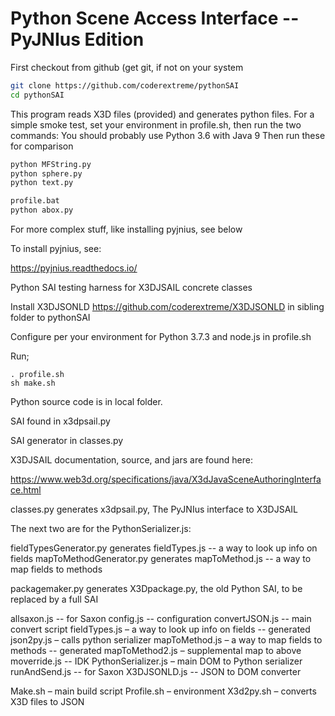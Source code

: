 # Python Scene Access Interface -- PyJNIus Edition

First checkout from github (get git, if not on your system
```bash
git clone https://github.com/coderextreme/pythonSAI
cd pythonSAI
```
This program reads X3D files (provided) and generates python files.
For a simple smoke test, set your environment in profile.sh, then run the two commands:  You should probably use Python 3.6 with Java 9
Then run these for comparison
```bash
python MFString.py
python sphere.py
python text.py

```

```cmd
profile.bat
python abox.py
```

For more complex stuff, like installing pyjnius, see below

To install pyjnius, see:

https://pyjnius.readthedocs.io/

Python SAI testing harness for X3DJSAIL concrete classes

Install X3DJSONLD https://github.com/coderextreme/X3DJSONLD in sibling folder to pythonSAI

Configure per your environment for Python 3.7.3 and node.js in profile.sh

Run;
```
. profile.sh
sh make.sh
```

Python source code is in local folder.

SAI found in x3dpsail.py

SAI generator in classes.py

X3DJSAIL documentation, source, and jars are found here:

https://www.web3d.org/specifications/java/X3dJavaSceneAuthoringInterface.html

classes.py generates x3dpsail.py, The PyJNIus interface to X3DJSAIL

The next two are for the PythonSerializer.js:

fieldTypesGenerator.py generates fieldTypes.js -- a way to look up info on fields
mapToMethodGenerator.py generates mapToMethod.js -- a way to map fields to methods

packagemaker.py generates X3Dpackage.py, the old Python SAI, to be replaced by a full SAI

allsaxon.js  -- for Saxon
config.js -- configuration
convertJSON.js -- main convert script
fieldTypes.js – a way to look up info on fields -- generated
json2py.js – calls python serializer
mapToMethod.js – a way to map fields to methods -- generated
mapToMethod2.js – supplemental map to above
moverride.js -- IDK
PythonSerializer.js – main DOM to Python serializer
runAndSend.js -- for Saxon
X3DJSONLD.js -- JSON to DOM converter

Make.sh – main build script
Profile.sh – environment
X3d2py.sh – converts X3D files to JSON
